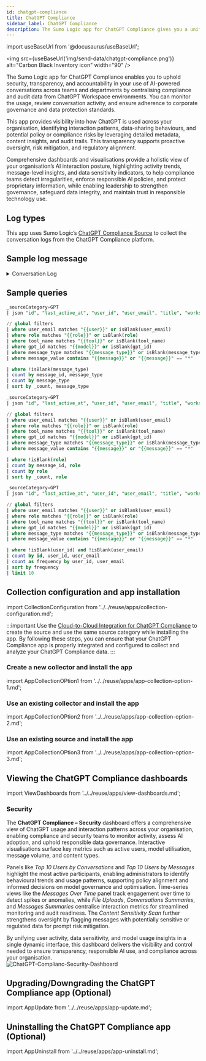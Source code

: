 ```yaml
---
id: chatgpt-compliance
title: ChatGPT Compliance
sidebar_label: ChatGPT Compliance
description: The Sumo Logic app for ChatGPT Compliance gives you a unified view of AI usage, enabling transparent oversight, data protection, and adherence to corporate governance standards.
---
```


import useBaseUrl from '@docusaurus/useBaseUrl';

<img src={useBaseUrl('img/send-data/chatgpt-compliance.png')} alt="Carbon Black Inventory icon" width="90" />

The Sumo Logic app for ChatGPT Compliance enables you to uphold security, transparency, and accountability in your use of AI-powered conversations across teams and departments by centralising compliance and audit data from ChatGPT Workspace environments. You can monitor the usage, review conversation activity, and ensure adherence to corporate governance and data protection standards.

This app provides visibility into how ChatGPT is used across your organisation, identifying interaction patterns, data-sharing behaviours, and potential policy or compliance risks by leveraging detailed metadata, content insights, and audit trails. This transparency supports proactive oversight, risk mitigation, and regulatory alignment.

Comprehensive dashboards and visualisations provide a holistic view of your organisation’s AI interaction posture, highlighting activity trends, message-level insights, and data sensitivity indicators, to help compliance teams detect irregularities, enforce responsible AI policies, and protect proprietary information, while enabling leadership to strengthen governance, safeguard data integrity, and maintain trust in responsible technology use.

## Log types

This app uses Sumo Logic’s [ChatGPT Compliance Source](/docs/send-data/hosted-collectors/cloud-to-cloud-integration-framework/chatgpt-compliance-source/) to collect the conversation logs from the ChatGPT Compliance platform.

## Sample log message

<details>
<summary>Conversation Log</summary>

```json
{
  "id": "68cccb0d-6994-8321-8268-5193b8b55c01",
  "created_at": 1760231119.916074,
  "last_active_at": 1760349119.540962,
  "message": {
    "author": {
      "object": "compliance.workspace.conversation.message.author",
      "role": "user",
      "tool_name": "myfiles_browser"
    },
    "content": {
      "annotations": [],
      "type": "text",
      "value": "he didnt get the siding permit yet, but have started working on it."
    },
    "created_at": 1760411119.881,
    "files": {
      "data": [
        {
          "created_at": 1760411119.119338,
          "download_url": "https://files01.oaiusercontent.com/file-TfyE2zmUjSNYWCPudTieSx?se=2025-10-13T10%3A19%3A00Z\u0026sp=r\u0026sv=2024-08-04\u0026sr=b\u0026rscc=max-age%3D3599%2C%20immutable%2C%20private\u0026rscd=attachment%3B%20filename%3DGreg%2520F.txt\u0026skoid=dfdaf859-26f6-4fed-affc-1befb5ac1ac2\u0026sktid=a48cca56-e6da-484e-a814-9c849652bcb3\u0026skt=2025-10-13T09%3A16%3A38Z\u0026ske=2025-10-14T09%3A16%3A38Z\u0026sks=b\u0026skv=2024-08-04\u0026sig=v4gL3%2ByyUihI%2BPuMZTUx30pg7fPh/E/mgx4bc4RzGd8%3D",
          "id": "file-AfyE2zmUjSNYWCPudTieSx",
          "name": "Greg F1.txt",
          "object": "compliance.workspace.conversation.message.file"
        }
      ],
      "has_more": false,
      "last_id": null,
      "object": "list"
    },
    "gpt_id": "g-68a29a23af308191a22a206acd7f965a",
    "id": "b99bae4e-0746-4001-9971-17f8c019d55f",
    "object": "compliance.workspace.conversation.message",
    "parent_id": "b99bae4e-0746-4002-9971-17f8c019d55f",
    "project_id": null
  },
  "title": "Anchor div to bottom",
  "user_id": "user-avcJbusY2W3lkb6aT6aY4gsx",
  "user_email": "testuser1@test.com",
  "workspace_id": "11bf645e-d5e8-4478-a70e-e5742ded2436",
  "object": "compliance.workspace.conversation"
}
```
</details>

## Sample queries

```sql title="Messages by Content Type"
_sourceCategory=GPT
| json "id", "last_active_at", "user_id", "user_email", "title", "workspace_id", "message.author.role", "message.author.tool_name", "message.content.type", "message.content.value", "message.files.data[*]", "message.gpt_id", "message.id" as id, last_active_at, user_id, user_email, title, workspace_id, role, tool_name, message_type, message_value, files_data, gpt_id, message_id nodrop

// global filters
| where user_email matches "{{user}}" or isBlank(user_email)
| where role matches "{{role}}" or isBlank(role)
| where tool_name matches "{{tool}}" or isBlank(tool_name)
| where gpt_id matches "{{model}}" or isBlank(gpt_id)
| where message_type matches "{{message_type}}" or isBlank(message_type)
| where message_value contains "{{message}}" or "{{message}}" == "*"

| where !isBlank(message_type)
| count by message_id, message_type
| count by message_type
| sort by _count, message_type
```

```sql title="Messages by Role"
_sourceCategory=GPT
| json "id", "last_active_at", "user_id", "user_email", "title", "workspace_id", "message.author.role", "message.author.tool_name", "message.content.type", "message.content.value", "message.files.data[*]", "message.gpt_id", "message.id" as id, last_active_at, user_id, user_email, title, workspace_id, role, tool_name, message_type, message_value, files_data, gpt_id, message_id nodrop

// global filters
| where user_email matches "{{user}}" or isBlank(user_email)
| where role matches "{{role}}" or isBlank(role)
| where tool_name matches "{{tool}}" or isBlank(tool_name)
| where gpt_id matches "{{model}}" or isBlank(gpt_id)
| where message_type matches "{{message_type}}" or isBlank(message_type)
| where message_value contains "{{message}}" or "{{message}}" == "*"

| where !isBlank(role)
| count by message_id, role
| count by role
| sort by _count, role
```

```sql title="Top 10 Users by Conversations"
_sourceCategory=GPT
| json "id", "last_active_at", "user_id", "user_email", "title", "workspace_id", "message.author.role", "message.author.tool_name", "message.content.type", "message.content.value", "message.files.data[*]", "message.gpt_id", "message.id" as id, last_active_at, user_id, user_email, title, workspace_id, role, tool_name, message_type, message_value, files_data, gpt_id, message_id nodrop

// global filters
| where user_email matches "{{user}}" or isBlank(user_email)
| where role matches "{{role}}" or isBlank(role)
| where tool_name matches "{{tool}}" or isBlank(tool_name)
| where gpt_id matches "{{model}}" or isBlank(gpt_id)
| where message_type matches "{{message_type}}" or isBlank(message_type)
| where message_value contains "{{message}}" or "{{message}}" == "*"

| where !isBlank(user_id) and !isBlank(user_email)
| count by id, user_id, user_email
| count as frequency by user_id, user_email
| sort by frequency
| limit 10
```

## Collection configuration and app installation

import CollectionConfiguration from '../../reuse/apps/collection-configuration.md';

<CollectionConfiguration/>

:::important
Use the [Cloud-to-Cloud Integration for ChatGPT Compliance](/docs/send-data/hosted-collectors/cloud-to-cloud-integration-framework/chatgpt-compliance-source/) to create the source and use the same source category while installing the app. By following these steps, you can ensure that your ChatGPT Compliance app is properly integrated and configured to collect and analyze your ChatGPT Compliance data.
:::

### Create a new collector and install the app

import AppCollectionOPtion1 from '../../reuse/apps/app-collection-option-1.md';

<AppCollectionOPtion1/>

### Use an existing collector and install the app

import AppCollectionOPtion2 from '../../reuse/apps/app-collection-option-2.md';

<AppCollectionOPtion2/>

### Use an existing source and install the app

import AppCollectionOPtion3 from '../../reuse/apps/app-collection-option-3.md';

<AppCollectionOPtion3/>

## Viewing the ChatGPT Compliance dashboards​​

import ViewDashboards from '../../reuse/apps/view-dashboards.md';

<ViewDashboards/>

### Security

The **ChatGPT Compliance – Security** dashboard offers a comprehensive view of ChatGPT usage and interaction patterns across your organisation, enabling compliance and security teams to monitor activity, assess AI adoption, and uphold responsible data governance. Interactive visualisations surface key metrics such as active users, model utilisation, message volume, and content types.

Panels like *Top 10 Users by Conversations* and *Top 10 Users by Messages* highlight the most active participants, enabling administrators to identify behavioural trends and usage patterns, supporting policy alignment and informed decisions on model governance and optimisation. Time-series views like the *Messages Over Time* panel track engagement over time to detect spikes or anomalies, while *File Uploads*, *Conversations Summaries*, and *Messages Summaries* centralise interaction metrics for streamlined monitoring and audit readiness. The *Content Sensitivity Scan* further strengthens oversight by flagging messages with potentially sensitive or regulated data for prompt risk mitigation.

By unifying user activity, data sensitivity, and model usage insights in a single dynamic interface, this dashboard delivers the visibility and control needed to ensure transparency, responsible AI use, and compliance across your organisation.<br/><img src='https://sumologic-app-data-v2.s3.us-east-1.amazonaws.com/dashboards/chatgpt-compliance/ChatGPT+Compliance+-+Security.png' alt="ChatGPT-Complianc-Security-Dashboard" />

## Upgrading/Downgrading the ChatGPT Compliance app (Optional)

import AppUpdate from '../../reuse/apps/app-update.md';

<AppUpdate/>

## Uninstalling the ChatGPT Compliance app (Optional)

import AppUninstall from '../../reuse/apps/app-uninstall.md';

<AppUninstall/>
